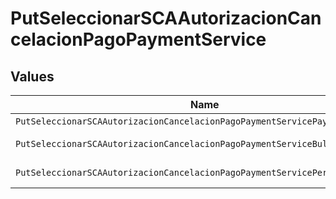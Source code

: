 # PutSeleccionarSCAAutorizacionCancelacionPagoPaymentService


## Values

| Name                                                                         | Value                                                                        |
| ---------------------------------------------------------------------------- | ---------------------------------------------------------------------------- |
| `PutSeleccionarSCAAutorizacionCancelacionPagoPaymentServicePayments`         | payments                                                                     |
| `PutSeleccionarSCAAutorizacionCancelacionPagoPaymentServiceBulkPayments`     | bulk-payments                                                                |
| `PutSeleccionarSCAAutorizacionCancelacionPagoPaymentServicePeriodicPayments` | periodic-payments                                                            |